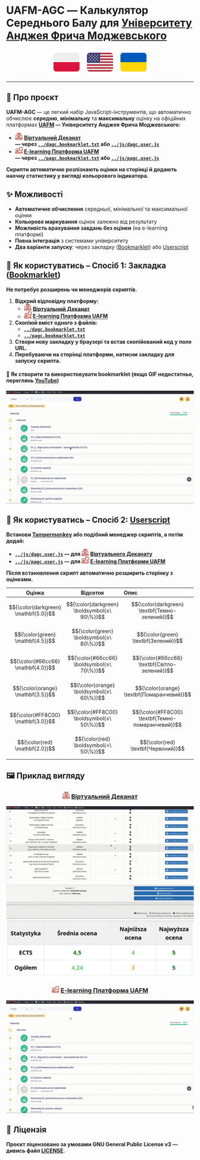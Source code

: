 # **UAFM-AGC** — **Калькулятор Середнього Балу для [Університету Анджея Фрича Моджевського](https://uafm.edu.pl/)**

<p align="center">
  <a href="pl.md"><img src="../assets/flags/pl_icon.svg" width="70" alt="Polski"></a>
  &nbsp;&nbsp;&nbsp;
  <a href="../README.md"><img src="../assets/flags/en_icon.svg" width="70" alt="English"></a>
  &nbsp;&nbsp;&nbsp;
  <a href="ua.md"><img src="../assets/flags/ua_icon.svg" width="70" alt="Українська"></a>
</p>

---

## 📌 **Про проєкт**

**UAFM-AGC** — це легкий набір JavaScript-інструментів, що автоматично обчислює **середню**, **мінімальну** та **максимальну** оцінку на офіційних платформах **[UAFM](https://uafm.edu.pl/) — Університету Анджея Фрича Моджевського:**

- <img src="../assets/uafm_icons/dziekanat.svg" width="20" alt="Віртуальний Деканат"> [**Віртуальний Деканат**](https://dziekanat.uafm.edu.pl)  
  **— через [`../dagc.bookmarklet.txt`](../dagc.bookmarklet.txt) або [`../js/dagc.user.js`](../js/dagc.user.js)**
- <img src="../assets/uafm_icons/platforma.svg" width="20" alt="E-learning Платформа"> [**E-learning Платформа UAFM**](https://platforma.uafm.edu.pl)  
  **— через [`../pagc.bookmarklet.txt`](../pagc.bookmarklet.txt) або [`../js/pagc.user.js`](../js/pagc.user.js)**

**Скрипти автоматично розпізнають оцінки на сторінці й додають наочну статистику у вигляді кольорового індикатора.**

## ✨ **Можливості**

- **Автоматичне обчислення** середньої, мінімальної та максимальної оцінки
- **Кольорове маркування** оцінок залежно від результату
- **Можливість врахування завдань без оцінки** (на e-learning платформі)
- **Повна інтеграція** з системами університету
- **Два варіанти запуску**: через закладку ([Bookmarklet](https://uk.wikipedia.org/wiki/%D0%91%D1%83%D0%BA%D0%BC%D0%B0%D1%80%D0%BA%D0%BB%D0%B5%D1%82)) або [Userscript](https://uk.wikipedia.org/wiki/%D0%92%D1%96%D0%BA%D1%96%D0%BF%D0%B5%D0%B4%D1%96%D1%8F:%D0%9A%D0%BE%D1%80%D0%B8%D1%81%D1%82%D1%83%D0%B2%D0%B0%D1%86%D1%8C%D0%BA%D1%96_%D1%81%D0%BA%D1%80%D0%B8%D0%BF%D1%82%D0%B8)

## 🔖 **Як користуватись – Спосіб 1: Закладка ([Bookmarklet](https://uk.wikipedia.org/wiki/%D0%91%D1%83%D0%BA%D0%BC%D0%B0%D1%80%D0%BA%D0%BB%D0%B5%D1%82))**

**Не потребує розширень чи менеджерів скриптів.**

1. **Відкрий відповідну платформу:**
   - <img src="../assets/uafm_icons/dziekanat.svg" width="20" alt="Віртуальний Деканат"> [**Віртуальний Деканат**](https://dziekanat.uafm.edu.pl)
   - <img src="../assets/uafm_icons/platforma.svg" width="20" alt="E-learning Платформа"> [**E-learning Платформа UAFM**](https://platforma.uafm.edu.pl)
2. **Скопіюй вміст одного з файлів:**
   - [**`../dagc.bookmarklet.txt`**](../dagc.bookmarklet.txt)
   - [**`../pagc.bookmarklet.txt`**](../pagc.bookmarklet.txt)
3. **Створи нову закладку у браузері та встав скопійований код у поле URL.**
4. **Перебуваючи на сторінці платформи, натисни закладку для запуску скрипта.**

#### 🔖 **Як створити та використовувати bookmarklet (якщо GIF недостатньо, переглянь [YouTube](https://www.youtube.com/watch?v=UeEU_9R_Jg0))**

![bookmarklet](../assets/gifs/bookmarklet.gif)

## 🧠 **Як користуватись – Спосіб 2: [Userscript](https://uk.wikipedia.org/wiki/%D0%92%D1%96%D0%BA%D1%96%D0%BF%D0%B5%D0%B4%D1%96%D1%8F:%D0%9A%D0%BE%D1%80%D0%B8%D1%81%D1%82%D1%83%D0%B2%D0%B0%D1%86%D1%8C%D0%BA%D1%96_%D1%81%D0%BA%D1%80%D0%B8%D0%BF%D1%82%D0%B8)**

**Встанови [Tampermonkey](https://www.tampermonkey.net/) або подібний менеджер скриптів, а потім додай:**

- **[`../js/dagc.user.js`](../js/dagc.user.js) — для <img src="../assets/uafm_icons/dziekanat.svg" width="20" alt="Деканат"> [Віртуального Деканату](https://dziekanat.uafm.edu.pl)**
- **[`../js/pagc.user.js`](../js/pagc.user.js) — для <img src="../assets/uafm_icons/platforma.svg" width="20" alt="Платформа"> [E-learning Платформи UAFM](https://platforma.uafm.edu.pl)**

**Після встановлення скрипт автоматично розширить сторінку з оцінками.**

<div align="center">

|  Оцінка | Відсоток    | Опис                               |
| :-----: | :----------:| :---------------------------------- |
| $${\color{darkgreen} \mathbf{5.0}}$$ | $${\color{darkgreen} \boldsymbol{≥\ 90\%}}$$ | $${\color{darkgreen} \textbf{Темно-зелений}}$$ |
| $${\color{green} \mathbf{4.5}}$$     | $${\color{green} \boldsymbol{≥\ 80\%}}$$     | $${\color{green} \textbf{Зелений}}$$          |
| $${\color{#66cc66} \mathbf{4.0}}$$   | $${\color{#66cc66} \boldsymbol{≥\ 70\%}}$$   | $${\color{#66cc66} \textbf{Світло-зелений}}$$ |
| $${\color{orange} \mathbf{3.5}}$$    | $${\color{orange} \boldsymbol{≥\ 60\%}}$$    | $${\color{orange} \textbf{Помаранчевий}}$$    |
| $${\color{#FF8C00} \mathbf{3.0}}$$   | $${\color{#FF8C00} \boldsymbol{≥\ 50\%}}$$   | $${\color{#FF8C00} \textbf{Темно-помаранчевий}}$$ |
| $${\color{red} \mathbf{2.0}}$$       | $${\color{red} \boldsymbol{<\ 50\%}}$$       | $${\color{red} \textbf{Червоний}}$$           |

</div>

## 🖼️ **Приклад вигляду**

<div align="center">

### <img src="../assets/uafm_icons/dziekanat.svg" width="20" alt="Віртуальний Деканат"> [**Віртуальний Деканат**](https://dziekanat.uafm.edu.pl)

![Віртуальний Деканат gif](../assets/gifs/dagc.gif)
![Віртуальний Деканат png](../assets/script_preview/dziekanat.png)

### <img src="../assets/uafm_icons/platforma.svg" width="20" alt="E-learning Платформа"> [**E-learning Платформа UAFM**](https://platforma.uafm.edu.pl)

![Platforma E-learningowa](../assets/gifs/pagc.gif)

</div>

## 📝 **Ліцензія**

**Проєкт ліцензовано за умовами GNU General Public License v3 — дивись файл [**LICENSE**](../LICENSE).**
